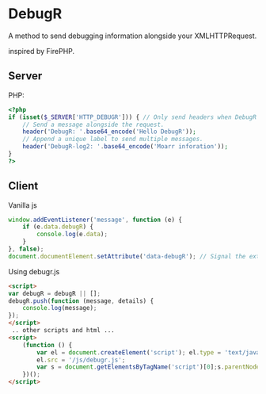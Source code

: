 # DebugR

A method to send debugging information alongside your XMLHTTPRequest.

inspired by FirePHP.

## Server

PHP:

```php
<?php
if (isset($_SERVER['HTTP_DEBUGR'])) { // Only send headers when DebugR is enabled
	// Send a message alongside the request.
	header('DebugR: '.base64_encode('Hello DebugR'));
	// Append a unique label to send multiple messages.
	header('DebugR-log2: '.base64_encode('Moarr inforation'));
}
?>
```

## Client

Vanilla js
```js
window.addEventListener('message', function (e) {
	if (e.data.debugR) {
		console.log(e.data);
	}
}, false);
document.documentElement.setAttribute('data-debugR'); // Signal the extension that the eventlistener is active.

```

Using debugr.js
```html
<script>
var debugR = debugR || [];
debugR.push(function (message, details) {
	console.log(message);
});
</script>
 .. other scripts and html ...
<script>
	(function () {
		var el = document.createElement('script'); el.type = 'text/javascript'; el.async = true;
		el.src = '/js/debugr.js';
		var s = document.getElementsByTagName('script')[0];s.parentNode.insertBefore(el, s);
	})();
</script>
```